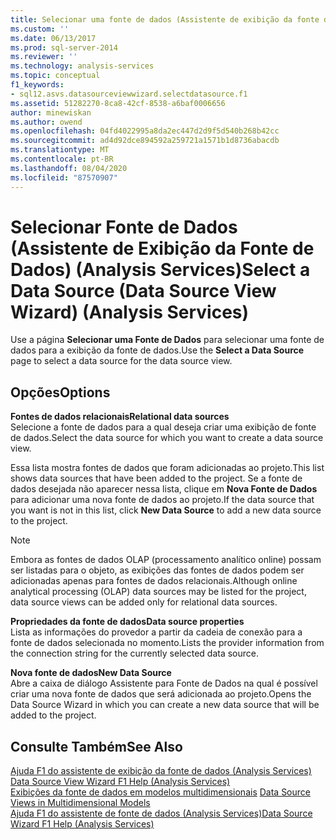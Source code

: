 ```yaml
---
title: Selecionar uma fonte de dados (Assistente de exibição da fonte de dados) (Analysis Services) | Microsoft Docs
ms.custom: ''
ms.date: 06/13/2017
ms.prod: sql-server-2014
ms.reviewer: ''
ms.technology: analysis-services
ms.topic: conceptual
f1_keywords:
- sql12.asvs.datasourceviewwizard.selectdatasource.f1
ms.assetid: 51282270-8ca8-42cf-8538-a6baf0006656
author: minewiskan
ms.author: owend
ms.openlocfilehash: 04fd4022995a8da2ec447d2d9f5d540b268b42cc
ms.sourcegitcommit: ad4d92dce894592a259721a1571b1d8736abacdb
ms.translationtype: MT
ms.contentlocale: pt-BR
ms.lasthandoff: 08/04/2020
ms.locfileid: "87570907"
---
```

# <a name="select-a-data-source-data-source-view-wizard-analysis-services"></a><span data-ttu-id="f8a7c-102">Selecionar Fonte de Dados (Assistente de Exibição da Fonte de Dados) (Analysis Services)</span><span class="sxs-lookup"><span data-stu-id="f8a7c-102">Select a Data Source (Data Source View Wizard) (Analysis Services)</span></span>
  <span data-ttu-id="f8a7c-103">Use a página **Selecionar uma Fonte de Dados** para selecionar uma fonte de dados para a exibição da fonte de dados.</span><span class="sxs-lookup"><span data-stu-id="f8a7c-103">Use the **Select a Data Source** page to select a data source for the data source view.</span></span>  
  
## <a name="options"></a><span data-ttu-id="f8a7c-104">Opções</span><span class="sxs-lookup"><span data-stu-id="f8a7c-104">Options</span></span>  
 <span data-ttu-id="f8a7c-105">**Fontes de dados relacionais**</span><span class="sxs-lookup"><span data-stu-id="f8a7c-105">**Relational data sources**</span></span>  
 <span data-ttu-id="f8a7c-106">Selecione a fonte de dados para a qual deseja criar uma exibição de fonte de dados.</span><span class="sxs-lookup"><span data-stu-id="f8a7c-106">Select the data source for which you want to create a data source view.</span></span>  
  
 <span data-ttu-id="f8a7c-107">Essa lista mostra fontes de dados que foram adicionadas ao projeto.</span><span class="sxs-lookup"><span data-stu-id="f8a7c-107">This list shows data sources that have been added to the project.</span></span> <span data-ttu-id="f8a7c-108">Se a fonte de dados desejada não aparecer nessa lista, clique em **Nova Fonte de Dados** para adicionar uma nova fonte de dados ao projeto.</span><span class="sxs-lookup"><span data-stu-id="f8a7c-108">If the data source that you want is not in this list, click **New Data Source** to add a new data source to the project.</span></span>  
  
> [!NOTE]  
>  <span data-ttu-id="f8a7c-109">Embora as fontes de dados OLAP (processamento analítico online) possam ser listadas para o objeto, as exibições das fontes de dados podem ser adicionadas apenas para fontes de dados relacionais.</span><span class="sxs-lookup"><span data-stu-id="f8a7c-109">Although online analytical processing (OLAP) data sources may be listed for the project, data source views can be added only for relational data sources.</span></span>  
  
 <span data-ttu-id="f8a7c-110">**Propriedades da fonte de dados**</span><span class="sxs-lookup"><span data-stu-id="f8a7c-110">**Data source properties**</span></span>  
 <span data-ttu-id="f8a7c-111">Lista as informações do provedor a partir da cadeia de conexão para a fonte de dados selecionada no momento.</span><span class="sxs-lookup"><span data-stu-id="f8a7c-111">Lists the provider information from the connection string for the currently selected data source.</span></span>  
  
 <span data-ttu-id="f8a7c-112">**Nova fonte de dados**</span><span class="sxs-lookup"><span data-stu-id="f8a7c-112">**New Data Source**</span></span>  
 <span data-ttu-id="f8a7c-113">Abre a caixa de diálogo Assistente para Fonte de Dados na qual é possível criar uma nova fonte de dados que será adicionada ao projeto.</span><span class="sxs-lookup"><span data-stu-id="f8a7c-113">Opens the Data Source Wizard in which you can create a new data source that will be added to the project.</span></span>  
  
## <a name="see-also"></a><span data-ttu-id="f8a7c-114">Consulte Também</span><span class="sxs-lookup"><span data-stu-id="f8a7c-114">See Also</span></span>  
 <span data-ttu-id="f8a7c-115">[Ajuda F1 do assistente de exibição da fonte de dados &#40;Analysis Services&#41;](data-source-view-wizard-f1-help-analysis-services.md) </span><span class="sxs-lookup"><span data-stu-id="f8a7c-115">[Data Source View Wizard F1 Help &#40;Analysis Services&#41;](data-source-view-wizard-f1-help-analysis-services.md) </span></span>  
 <span data-ttu-id="f8a7c-116">[Exibições da fonte de dados em modelos multidimensionais](multidimensional-models/data-source-views-in-multidimensional-models.md) </span><span class="sxs-lookup"><span data-stu-id="f8a7c-116">[Data Source Views in Multidimensional Models](multidimensional-models/data-source-views-in-multidimensional-models.md) </span></span>  
 [<span data-ttu-id="f8a7c-117">Ajuda F1 do assistente de fonte de dados &#40;Analysis Services&#41;</span><span class="sxs-lookup"><span data-stu-id="f8a7c-117">Data Source Wizard F1 Help &#40;Analysis Services&#41;</span></span>](data-source-wizard-f1-help-analysis-services.md)  
  
  
